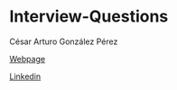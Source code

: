# Interview-Questions
César Arturo González Pérez

[Webpage](http://arturogp.com)

[Linkedin](https://www.linkedin.com/in/cesararturogonzalezperez/)
